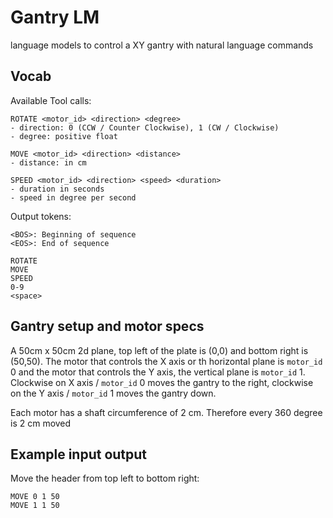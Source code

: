 # Gantry LM
 language models to control a XY gantry with natural language commands

## Vocab

Available Tool calls: 
```
ROTATE <motor_id> <direction> <degree> 
- direction: 0 (CCW / Counter Clockwise), 1 (CW / Clockwise)
- degree: positive float

MOVE <motor_id> <direction> <distance>
- distance: in cm

SPEED <motor_id> <direction> <speed> <duration>
- duration in seconds
- speed in degree per second
```

Output tokens: 
```
<BOS>: Beginning of sequence
<EOS>: End of sequence

ROTATE
MOVE
SPEED
0-9
<space>
```

## Gantry setup and motor specs 

A 50cm x 50cm 2d plane, top left of the plate is (0,0) and bottom right is (50,50). The motor that controls the X axis or th horizontal plane is ```motor_id``` 0 and the motor that controls the Y axis, the vertical plane is ```motor_id``` 1. Clockwise on X axis / ```motor_id``` 0 moves the gantry to the right, clockwise on the Y axis / ```motor_id``` 1 moves the gantry down.

Each motor has a shaft circumference of 2 cm. Therefore every 360 degree is 2 cm moved

## Example input output

Move the header from top left to bottom right:
```
MOVE 0 1 50
MOVE 1 1 50
```